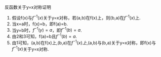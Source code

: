 反函数关于y=x对称证明

1. 假设f(x)与$f^{-1}(x)$关于y=x对称，若(a,b)在f(x)上，则(b,a)在$f^{-1}(x)$上.
2. 当x=a时，f(x)=b，即f(a)=b.
3. 当y=b时，$f^{-1}(y)=a$，即$f^{-1}(b)=a$.
4. 由2和3可知，f(a)=b且$f^{-1}(b)=a$.
5. 由1可知，(a,b)在f(x)上,(b,a)在$f^{-1}(x)上$,(a,b)与(b,a)关于y=x对称，即f(x)与$f^{-1}(x)$关于y=x对称.
